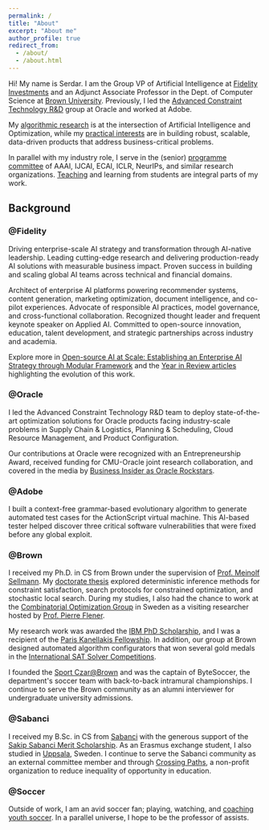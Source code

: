```yaml
---
permalink: /
title: "About"
excerpt: "About me"
author_profile: true
redirect_from: 
  - /about/
  - /about.html
---
```


Hi! My name is Serdar. I am the Group VP of Artificial Intelligence at [Fidelity Investments](https://www.fidelitylabs.com/) and an Adjunct Associate Professor in the Dept. of Computer Science at [Brown University](http://cs.brown.edu/people/faculty/skadiogl). Previously, I led the [Advanced Constraint Technology R&D](https://www.oracle.com/artificial-intelligence/) group at Oracle and worked at Adobe.

My [algorithmic research](https://skadio.github.io/publications/) is at the intersection of Artificial Intelligence and Optimization, while my [practical interests](https://skadio.github.io/software/) are in building robust, scalable, data-driven products that address business-critical problems. 

In parallel with my industry role, I serve in the (senior) [programme committee](https://skadio.github.io/service/) of AAAI, IJCAI, ECAI, ICLR, NeurIPs, and similar research organizations. [Teaching](https://skadio.github.io/teaching/) and learning from students are integral parts of my work.

## Background

### @Fidelity

Driving enterprise-scale AI strategy and transformation through AI-native leadership. Leading cutting-edge research and delivering production-ready AI solutions with measurable business impact. Proven success in building and scaling global AI teams across technical and financial domains.

Architect of enterprise AI platforms powering recommender systems, content generation, marketing optimization, document intelligence, and co-pilot experiences. Advocate of responsible AI practices, model governance, and cross-functional collaboration.
Recognized thought leader and frequent keynote speaker on Applied AI. Committed to open-source innovation, education, talent development, and strategic partnerships across industry and academia.

Explore more in [Open-source AI at Scale: Establishing an Enterprise AI Strategy through Modular Framework](https://onlinelibrary.wiley.com/doi/epdf/10.1002/aaai.70032) and the [Year in Review articles](https://www.linkedin.com/in/serdark/recent-activity/articles) highlighting the evolution of this work.

<!--
Our applied science group focuses on Generative AI for Content, Recommender Systems for Personalization, Marketing Campaign Optimization for Lead Generation, and Responsible AI. We are involved from ideation to productionization across i) digital channels for external users over the web, mobile, email, and conversational agents, and ii) live channels for internal associates over the regional centers and branches. 

Overview of our applied research can be found in 

Internally, I guide the research agenda of the AI Center, serve as a liaison between data science, engineering and business teams and scale efforts on model governance, interpretability, fairness, and bias mitigation across the enterprise.

Externally, I coordinate strategic partnerships with the high-tech industry, including [Amazon](https://fcatalyst.com/blog/june2023/explainable-ai-using-expressive-boolean-formulas), Google, Weights & Biases, and [NVIDIA](https://www.youtube.com/watch?v=_v-B2nRy79w), and research institutions including [CMU](https://www.cmu.edu/tepper/news/stories/2023/may/fidelity-ai.html), Harvard, and MIT. I lead Fidelity's efforts in open source AI software, help organize college recruiting programs and mentor students, especially those from underrepresented groups through internships and co-op opportunities.
-->

### @Oracle

<!--
[Supply Chain & Logistics](https://www.oracle.com/scm/), [Planning](https://www.oracle.com/erp/) & [Scheduling](https://www.oracle.com/human-capital-management/), [Cloud Management](https://www.oracle.com/java/coherence/), and [Product Configuration](https://www.oracle.com/cx/). 
-->

I led the Advanced Constraint Technology R&D team to deploy state-of-the-art optimization solutions for Oracle products facing industry-scale problems in Supply Chain & Logistics, Planning & Scheduling, Cloud Resource Management, and Product Configuration.

Our contributions at Oracle were recognized with an Entrepreneurship Award, received funding for CMU-Oracle joint research collaboration, and covered in the media by [Business Insider as Oracle Rockstars](https://www.businessinsider.com/oracle-rock-star-engineers-2016-3?op=0#serdar-kadioglu-turning-theory-into-products-21).

### @Adobe

<!--
https://en.wikipedia.org/wiki/ActionScript
https://en.wikipedia.org/wiki/Fuzzing
-->
I built a context-free grammar-based evolutionary algorithm to generate automated test cases for the ActionScript virtual machine. This AI-based tester helped discover three critical software vulnerabilities that were fixed before any global exploit.

### @Brown

I received my Ph.D. in CS from Brown under the supervision of [Prof. Meinolf Sellmann](https://en.wikipedia.org/wiki/Meinolf_Sellmann). My [doctorate thesis](http://cs.brown.edu/research/pubs/theses/phd/2012/kadioglu.pdf) explored deterministic inference methods for constraint satisfaction, search protocols for constrained optimization, and stochastic local search. During my studies, I also had the chance to work at the [Combinatorial Optimization Group](http://www.it.uu.se/research/group/astra) in Sweden as a visiting researcher hosted by [Prof. Pierre Flener](http://user.it.uu.se/~pierref/).

My research work was awarded the [IBM PhD Scholarship](http://www.research.ibm.com/university/awards/phdfellowship.shtml), and I was a recipient of the [Paris Kanellakis Fellowship](https://en.wikipedia.org/wiki/Paris_Kanellakis). In addition, our group at Brown designed automated algorithm configurators that won several gold medals in the [International SAT Solver Competitions](http://www.satcompetition.org/). 

I founded the [Sport Czar@Brown](http://cs.brown.edu/degrees/misc/jobs/jobs.html#sport) and was the captain of ByteSoccer, the department's soccer team with back-to-back intramural championships. I continue to serve the Brown community as an alumni interviewer for undergraduate university admissions. 

### @Sabanci

I received my B.Sc. in CS from [Sabanci](https://cs.sabanciuniv.edu/) with the generous support of the [Sakip Sabanci Merit Scholarship](https://www.sabanciuniv.edu/en/scholarship-opportunities-offered-during-education-period). As an Erasmus exchange student, I also studied in [Uppsala](https://www.it.uu.se/research/computing_science), Sweden. I continue to serve the Sabanci community as an external committee member and through [Crossing Paths](https://www.kesisenyollar.org/), a non-profit organization to reduce inequality of opportunity in education. 

### @Soccer

Outside of work, I am an avid soccer fan; playing, watching, and [coaching youth soccer](https://www.sportsmanager.us/readingyouthsoccer.htm). In a parallel universe, I hope to be the professor of assists. 


